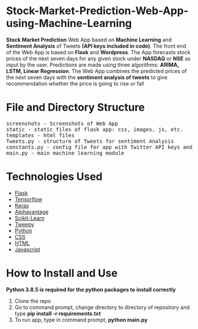 # Stock-Market-Prediction-Web-App-using-Machine-Learning
**Stock Market Prediction** Web App based on **Machine Learning** and **Sentiment Analysis** of Tweets **(API keys included in code)**. The front end of the Web App is based on **Flask** and **Wordpress**. The App forecasts stock prices of the next seven days for any given stock under **NASDAQ** or **NSE** as input by the user. Predictions are made using three algorithms: **ARIMA, LSTM, Linear Regression**. The Web App combines the predicted prices of the next seven days with the **sentiment analysis of tweets** to give recommendation whether the price is going to rise or fall


# File and Directory Structure
<pre>
screenshots - Screenshots of Web App
static - static files of flask app: css, images, js, etc.
templates - html files
Tweets.py - structure of Tweets for sentiment Analysis
constants.py - config file for app with Twitter API keys and other details
main.py - main machine learning module
</pre>

# Technologies Used
<ul>
<a href="https://flask.palletsprojects.com/"><li>Flask</a></li>
<a href="https://www.tensorflow.org/"><li>Tensorflow</a></li>
<a href="https://keras.io/"><li>Keras</a></li>
<a href="https://www.alphavantage.co/"><li>Alphavantage</a></li>
<a href="https://scikit-learn.org/"><li>Scikit-Learn</a></li>
<a href="https://www.tweepy.org/"><li>Tweepy</a></li>
<a href="https://www.python.org/"><li>Python</a></li>
<a href="https://www.w3.org/Style/CSS/Overview.en.html"><li>CSS</a></li>
<a href="https://www.w3.org/TR/html52/"><li>HTML</a></li>
<a href="https://www.javascript.com/"><li>Javascript</a></li>
</ul>

# How to Install and Use
<b>Python 3.8.5 is required for the python packages to install correctly</b><br>
<ol>
<li>Clone the repo
<li>Go to command prompt, change directory to directory of repository and type <b>pip install -r requirements.txt</b></li>
<li>To run app, type in command prompt, <b>python main.py</b></li>
</ol>

